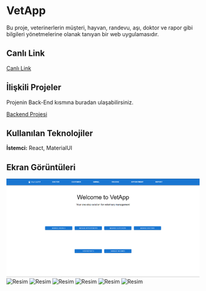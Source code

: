
# VetApp

Bu proje, veterinerlerin müşteri, hayvan, randevu, aşı, doktor ve rapor gibi bilgileri yönetmelerine olanak tanıyan bir web uygulamasıdır.



## Canlı Link

[Canlı Link]()

## İlişkili Projeler

Projenin Back-End kısmına buradan ulaşabilirsiniz.

[Backend Projesi](https://github.com/AliBatuhanSahin/VetApp)

  
## Kullanılan Teknolojiler

**İstemci:** React, MaterialUI

  
## Ekran Görüntüleri

![Resim](/public/HomePage.png)
![Resim](/VetApp/public/Doctor.png)
![Resim](/VetApp/public/AvailableDate.png)
![Resim](/VetApp/public/Animal.png)
![Resim](/VetApp/public/Vaccine.png)
![Resim](/VetApp/public/Appointment.png)
![Resim](/VetApp/public/Report.png)

  
